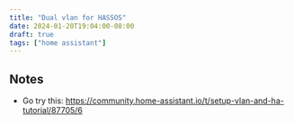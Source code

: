 ```yaml
---
title: "Dual vlan for HASSOS"
date: 2024-01-20T19:04:00-08:00
draft: true
tags: ["home assistant"]
---
```


## Notes
- Go try this: https://community.home-assistant.io/t/setup-vlan-and-ha-tutorial/87705/6